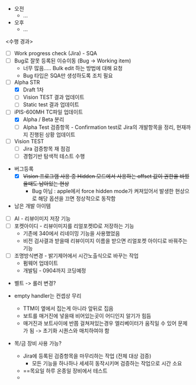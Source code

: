 - 오전
	- ...
- 오후
	- ...

<수행 경과>
- [ ] Work progress check (Jira) - SQA
- [ ] Bug로 잘못 등록된 이슈이동 (Bug -> Working item)
	- 너무 많음..... Bulk edit 하는 방법에 대해 요청
	- Bug 타입은 SQA만 생성하도록 조치 필요
- [ ] Alpha STR
	- [x] Draft 1차
	- [ ] Vision TEST 결과 업데이트
	- [ ] Static test 결과 업데이트
- [ ] iPIS-600MH TC파일 업데이트
	- [x] Alpha / Beta 분리
	- [ ] Alpha Test 검증항목 - Confirmation test로 Jira의 개발항목을 정리, 현재까지 진행된 상황 업데이트
- [ ] Vision TEST
	- [ ] Jira 검증항목 재 점검
	- [ ] 경험기반 탐색적 테스트 수행
- 버그등록
	- [x] ~~Vision 프로그램 사용 중 Hidden 모드에서 사용하는 offset 값이 권한을 바꿨을때도 남아있는 현상~~ 
		- Bug 아님 : apple에서 force hidden mode가 켜져있어서 발생한 현상으로 해당 옵션을 끄면 정상적으로 동작함

- 남은 개발 아이템
- [ ] AI - 리뷰이미지 저장 기능
- [ ] 포켓아이디 - 리뷰이미지를 리얼포켓ID로 저장하는 기능
	- 기존에 340에서 리네이밍 기능을 사용했었음
	- 비전 검사결과 받을때 리뷰이미지 이름을 받으면 리얼포켓 아이디로 바꿔주는 기능
- [ ] 조명방식변경 - 밝기제어에서 시간노출식으로 바꾸는 작업
	- 펌웨어 업데이트
	- 개발팀 - 0904까지 코딩예정
- 벨트 -> 롤러 변경?
- empty handler는 컨셉상 무리
	- TTM이 옆에서 집는게 아니라 앞뒤로 집음
	- 보트를 매거진에 넣을때 비어있는곳이 어디인지 알기가 힘듬
	- 매거진과 보트사이에 반쯤 걸쳐져있는경우 엘리베이터가 움직일 수 있어 문제가 됨 -> 초기화 시퀀스와 매치하여야 함


- 목/금 장비 사용 가능?
	- Jira에 등록된 검증항목을 마무리하는 작업 (전체 대상 검증)
		- 모든 기능을 하나하나 세세히 동작시키며 검증하는 작업으로 시간 소요
	- ==목요일 하루 온종일 장비에서 테스트
	- 